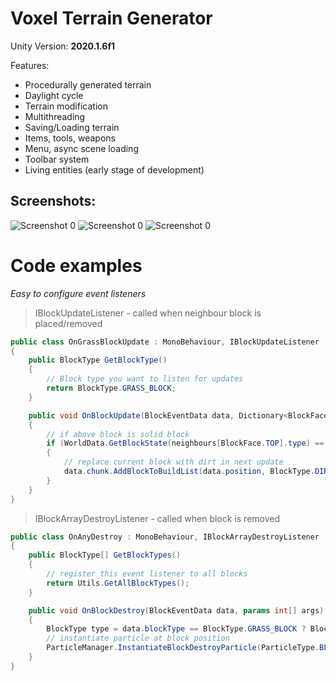  # Voxel Terrain Generator
Unity Version: **2020.1.6f1**

Features:
* Procedurally generated terrain
* Daylight cycle
* Terrain modification
* Multithreading  
* Saving/Loading terrain 
* Items, tools, weapons
* Menu, async scene loading
* Toolbar system
* Living entities (early stage of development)

## Screenshots:
![Screenshot 0](https://michalczemierowski.github.io/img/screenshots/voxel_terrain_generator_0.jpg)
![Screenshot 0](https://michalczemierowski.github.io/img/screenshots/voxel_terrain_generator_1.jpg)
![Screenshot 0](https://michalczemierowski.github.io/img/screenshots/voxel_terrain_generator_2.jpg)

# Code examples
*Easy to configure event listeners*

> IBlockUpdateListener - called when neighbour block is placed/removed

```csharp
public class OnGrassBlockUpdate : MonoBehaviour, IBlockUpdateListener
{
    public BlockType GetBlockType()
    {
	    // Block type you want to listen for updates
        return BlockType.GRASS_BLOCK;
    }

    public void OnBlockUpdate(BlockEventData data, Dictionary<BlockFace, BlockEventData> neighbours, params int[] args)
    {
        // if above block is solid block
        if (WorldData.GetBlockState(neighbours[BlockFace.TOP].type) == BlockState.SOLID)
        {
            // replace current block with dirt in next update
            data.chunk.AddBlockToBuildList(data.position, BlockType.DIRT);
        }
    }
}
```

> IBlockArrayDestroyListener - called when block is removed

```csharp
public class OnAnyDestroy : MonoBehaviour, IBlockArrayDestroyListener
{
    public BlockType[] GetBlockTypes()
    {
        // register this event listener to all blocks
        return Utils.GetAllBlockTypes();
    }

    public void OnBlockDestroy(BlockEventData data, params int[] args)
    {
        BlockType type = data.blockType == BlockType.GRASS_BLOCK ? BlockType.DIRT : data.blockType;
        // instantiate particle at block position
        ParticleManager.InstantiateBlockDestroyParticle(ParticleType.BLOCK_DESTROY_PARTICLE, data.WorldPosition, type);
    }
}
```
